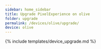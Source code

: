 ```yaml
---
sidebar: home_sidebar
title: Upgrade PixelExperience on olive
folder: upgrade
permalink: /devices/olive/upgrade/
device: olive
---
```

{% include templates/device_upgrade.md %}
